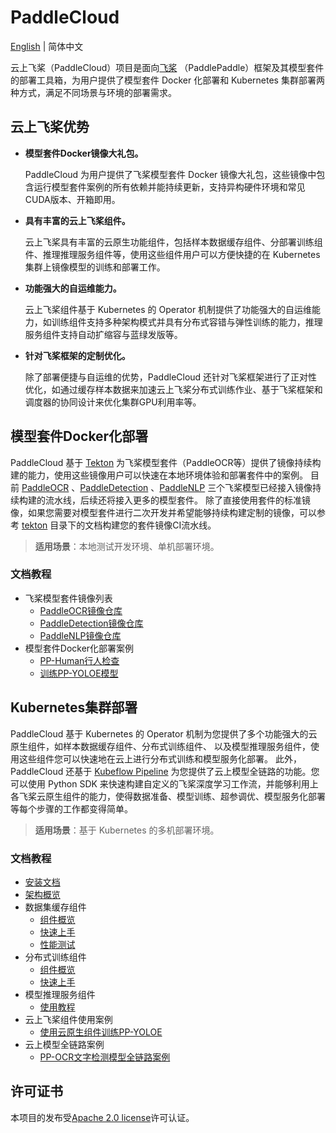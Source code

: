 # PaddleCloud

[English](./README_en.md) | 简体中文

云上飞桨（PaddleCloud）项目是面向[飞桨](https://github.com/PaddlePaddle/Paddle) （PaddlePaddle）框架及其模型套件的部署工具箱，为用户提供了模型套件 Docker 化部署和 Kubernetes 集群部署两种方式，满足不同场景与环境的部署需求。

## 云上飞桨优势

- **模型套件Docker镜像大礼包。**

  PaddleCloud 为用户提供了飞桨模型套件 Docker 镜像大礼包，这些镜像中包含运行模型套件案例的所有依赖并能持续更新，支持异构硬件环境和常见CUDA版本、开箱即用。

- **具有丰富的云上飞桨组件。**

  云上飞桨具有丰富的云原生功能组件，包括样本数据缓存组件、分部署训练组件、推理推理服务组件等，使用这些组件用户可以方便快捷的在 Kubernetes 集群上镜像模型的训练和部署工作。

- **功能强大的自运维能力。**

  云上飞桨组件基于 Kubernetes 的 Operator 机制提供了功能强大的自运维能力，如训练组件支持多种架构模式并具有分布式容错与弹性训练的能力，推理服务组件支持自动扩缩容与蓝绿发版等。

- **针对飞桨框架的定制优化。**

  除了部署便捷与自运维的优势，PaddleCloud 还针对飞桨框架进行了正对性优化，如通过缓存样本数据来加速云上飞桨分布式训练作业、基于飞桨框架和调度器的协同设计来优化集群GPU利用率等。


## 模型套件Docker化部署

PaddleCloud 基于 [Tekton](https://github.com/tektoncd/pipeline) 为飞桨模型套件（PaddleOCR等）提供了镜像持续构建的能力，使用这些镜像用户可以快速在本地环境体验和部署套件中的案例。
目前 [PaddleOCR](https://github.com/PaddlePaddle/PaddleOCR) 、[PaddleDetection](https://github.com/PaddlePaddle/PaddleDetection) 、[PaddleNLP](https://github.com/PaddlePaddle/PaddleNLP)
三个飞桨模型已经接入镜像持续构建的流水线，后续还将接入更多的模型套件。 除了直接使用套件的标准镜像，如果您需要对模型套件进行二次开发并希望能够持续构建定制的镜像，可以参考 [tekton](./tekton/README.md ) 
目录下的文档构建您的套件镜像CI流水线。

> **适用场景**：本地测试开发环境、单机部署环境。

### 文档教程

- 飞桨模型套件镜像列表
  - [PaddleOCR镜像仓库](https://hub.docker.com/repository/docker/paddlecloud/paddleocr)
  - [PaddleDetection镜像仓库](https://hub.docker.com/repository/docker/paddlecloud/paddledetection)
  - [PaddleNLP镜像仓库](https://hub.docker.com/repository/docker/paddlecloud/paddlenlp)
- 模型套件Docker化部署案例
  - [PP-Human行人检查](./samples/pphuman/pphuman-docker.md)
  - [训练PP-YOLOE模型](./samples/pphuman/ppyoloe-docker.md)

## Kubernetes集群部署

PaddleCloud 基于 Kubernetes 的 Operator 机制为您提供了多个功能强大的云原生组件，如样本数据缓存组件、分布式训练组件、 以及模型推理服务组件，使用这些组件您可以快速地在云上进行分布式训练和模型服务化部署。
此外，PaddleCloud 还基于 [Kubeflow Pipeline](https://github.com/kubeflow/pipelines) 为您提供了云上模型全链路的功能。您可以使用 Python SDK 来快速构建自定义的飞桨深度学习工作流，并能够利用上各飞桨云原生组件的能力，使得数据准备、模型训练、超参调优、模型服务化部署等每个步骤的工作都变得简单。

> **适用场景**：基于 Kubernetes 的多机部署环境。

### 文档教程

- [安装文档](./docs/zh_CN/installation.md)
- [架构概览](./docs/zh_CN/paddlecloud-overview.md)
- 数据集缓存组件
  - [组件概览](./docs/zh_CN/sampleset-overview.md)
  - [快速上手](./docs/zh_CN/sampleset-tutorails.md)
  - [性能测试](./docs/zh_CN/sampleset-benchmark.md)
- 分布式训练组件
  - [组件概览](./docs/zh_CN/paddlejob-overview.md)
  - [快速上手](./docs/zh_CN/paddlejob-tutorails.md)
- 模型推理服务组件
  - [使用教程](./docs/zh_CN/serving-tutorials.md)
- 云上飞桨组件使用案例
  - [使用云原生组件训练PP-YOLOE](./samples/pphuman/ppyoloe-k8s.md)
- 云上模型全链路案例
  - [PP-OCR文字检测模型全链路案例](./samples/pipelines/README.md)


## 许可证书

本项目的发布受[Apache 2.0 license](./LICENSE)许可认证。

